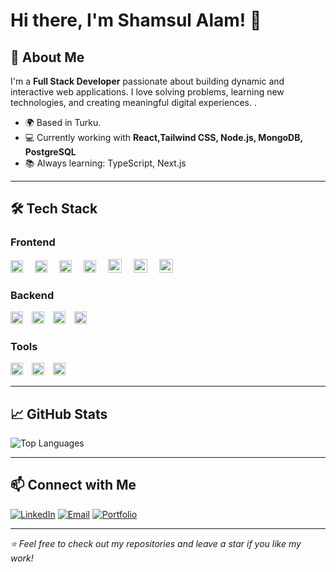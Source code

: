 # Hi there, I'm Shamsul Alam! 👋



## 🚀 About Me

I'm a **Full Stack Developer** passionate about building dynamic and interactive web applications. I love solving problems, learning new technologies, and creating meaningful digital experiences.
.
- 🌍 Based in Turku.
- 💻 Currently working with **React,Tailwind CSS, Node.js, MongoDB, PostgreSQL**
- 📚 Always learning: TypeScript, Next.js


---

## 🛠️ Tech Stack

### Frontend
<p>
<img src="https://cdn.jsdelivr.net/gh/devicons/devicon/icons/html5/html5-original.svg" alt="HTML5" width="20" height="20" style="margin-right: 15px;"/>
<img src="https://cdn.jsdelivr.net/gh/devicons/devicon/icons/css3/css3-original.svg" alt="CSS3" width="20" height="20" style="margin-right: 15px;"/>
<img src="https://cdn.jsdelivr.net/gh/devicons/devicon/icons/javascript/javascript-original.svg" alt="JavaScript" width="20" height="20" style="margin-right: 15px;"/>
<img src="https://cdn.jsdelivr.net/gh/devicons/devicon/icons/react/react-original.svg" alt="React" width="20" height="20" style="margin-right: 15px;"/>
<img src="https://img.icons8.com/?size=100&id=uJM6fQYqDaZK&format=png&color=000000" alt="Typescript" width="22" height="22" style="margin-right: 15px;"/>
<img src="https://img.icons8.com/?size=100&id=3VGtaw5gCc8T&format=png&color=000000" alt="redux" width="22" height="22" style="margin-right: 15px;"/>
<img src="https://user-images.githubusercontent.com/958486/218346783-72be5ae3-b953-4dd7-b239-788a882fdad6.svg" alt="redux" width="22" height="22" style="margin-right: 15px;"/>
</p>

### Backend
<p>
<img src="https://img.icons8.com/?size=100&id=hsPbhkOH4FMe&format=png&color=000000" alt="Node.js" width="20" height="20" style="margin-right: 10px;"/>
<img src="https://img.icons8.com/?size=100&id=WNoJgbzDr3i2&format=png&color=000000" alt="Express" width="20" height="20" style="margin-right: 10px;"/>
<img src="https://cdn.jsdelivr.net/gh/devicons/devicon/icons/mongodb/mongodb-original.svg" alt="MongoDB" width="20" height="20" style="margin-right: 10px;"/>
<img src="https://img.icons8.com/?size=100&id=38561&format=png&color=000000" alt="Postgresql" width="20" height="20" style="margin-right: 10px;"/>
</p>

### Tools
<p>
<img src="https://cdn.jsdelivr.net/gh/devicons/devicon/icons/git/git-original.svg" alt="Git" width="20" height="20" style="margin-right: 10px;"/>
<img src="https://img.icons8.com/?size=100&id=LoL4bFzqmAa0&format=png&color=000000" alt="GitHub" width="20" height="20" style="margin-right: 10px;"/>
<img src="https://cdn.jsdelivr.net/gh/devicons/devicon/icons/vscode/vscode-original.svg" alt="Visual Studio Code" width="20" height="20" style="margin-right: 10px;"/>
</p>

---

## 📈 GitHub Stats

![Top Languages](https://github-readme-stats.vercel.app/api/top-langs/?username=sajal9922&layout=compact&theme=radical)

---



## 📫 Connect with Me

[![LinkedIn](https://img.shields.io/badge/-LinkedIn-blue?style=flat-square&logo=linkedin&logoColor=white)](www.linkedin.com/in/shamsul-alam-bb3726322)
[![Email](https://img.shields.io/badge/-Email-D14836?style=flat-square&logo=gmail&logoColor=white)](mailto:shamsul.alam@smalam.com)
[![Portfolio](https://img.shields.io/badge/-Portfolio-000000?style=flat-square&logo=web&logoColor=white)](https://www.smalam.com)

---

_⭐️ Feel free to check out my repositories and leave a star if you like my work!_


